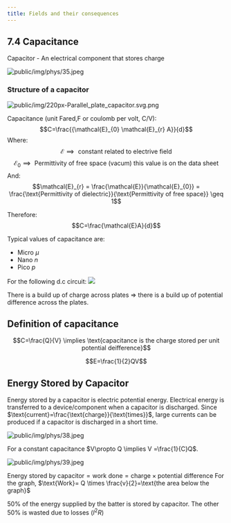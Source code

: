 ```yaml
---
title: Fields and their consequences
---
```

## 7.4 Capacitance
Capacitor - An electrical component that stores charge

![public/img/phys/35.jpeg](/img/phys/35.jpeg)

### Structure of a capacitor
![public/img/220px-Parallel_plate_capacitor.svg.png](/img/phys/35.png)

Capacitance (unit Fared,F or coulomb per volt, C/V):
$$C=\frac{{\mathcal{E}_{0} \mathcal{E}_{r} A}}{d}$$
Where:
$$\mathcal{E} \implies \text{ constant related to electrive field}$$
$$\mathcal{E}_{0} \implies \text{ Permittivity of free space (vacum) this value is on the data sheet}$$
And:
$$\mathcal{E}_{r} = \frac{\mathcal{E}}{\mathcal{E}_{0}} = \frac{\text{Permittivity of dielectric}}{\text{Permittivity of free space}} \geq 1$$

Therefore:
$$C=\frac{\mathcal{E}A}{d}$$

Typical values of capacitance are: 
- Micro $\mu$
- Nano $n$
- Pico $p$

For the following d.c circuit:
![](/img/phys/37.png)

There is a build up of charge across plates => there is a build up of potential difference across the plates.

## Definition of capacitance
$$C=\frac{Q}{V} \implies \text{capacitance is the charge stored per unit potential deifference}$$

$$E=\frac{1}{2}QV$$

## Energy Stored by Capacitor

Energy stored by a capacitor is electric potential energy. Electrical energy is transferred to a device/component when a capacitor is discharged. Since $\text{current}=\frac{\text{charge}}{\text{times}}$, large currents can be produced if a capacitor is discharged in a short time.

![public/img/phys/38.jpeg](/img/phys/38.jpeg)

For a constant capacitance  $V\propto Q \implies V =\frac{1}{C}Q$. 

![public/img/phys/39.jpeg](/img/phys/39.jpeg)

$\text{Energy stored by capacitor}=\text{work done}= \text{charge}\times \text{potential difference}$
For the graph, $\text{Work}= Q \times \frac{v}{2}=\text{the area below the graph}$

50% of the energy supplied by the batter is stored by capacitor. The other 50% is wasted due to losses ($I^2R$)